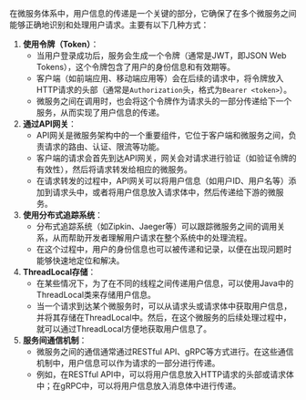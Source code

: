 在微服务体系中，用户信息的传递是一个关键的部分，它确保了在多个微服务之间能够正确地识别和处理用户请求。主要有以下几种方式：

1. **使用令牌（Token）**：
   - 当用户登录成功后，服务会生成一个令牌（通常是JWT，即JSON Web Tokens），这个令牌包含了用户的身份信息和有效期等。
   - 客户端（如前端应用、移动端应用等）会在后续的请求中，将令牌放入HTTP请求的头部（通常是`Authorization`头，格式为`Bearer <token>`）。
   - 微服务之间在调用时，也会将这个令牌作为请求头的一部分传递给下一个服务，从而实现了用户信息的传递。
2. **通过API网关**：
   - API网关是微服务架构中的一个重要组件，它位于客户端和微服务之间，负责请求的路由、认证、限流等功能。
   - 客户端的请求会首先到达API网关，网关会对请求进行验证（如验证令牌的有效性），然后将请求转发给相应的微服务。
   - 在请求转发的过程中，API网关可以将用户信息（如用户ID、用户名等）添加到请求头中，或者将用户信息放入请求体中，然后传递给下游的微服务。
3. **使用分布式追踪系统**：
   - 分布式追踪系统（如Zipkin、Jaeger等）可以跟踪微服务之间的调用关系，从而帮助开发者理解用户请求在整个系统中的处理流程。
   - 在这个过程中，用户的身份信息也可以被传递和记录，以便在出现问题时能够快速地定位和解决。
4. **ThreadLocal存储**：
   - 在某些情况下，为了在不同的线程之间传递用户信息，可以使用Java中的ThreadLocal类来存储用户信息。
   - 当一个请求到达某个微服务时，可以从请求头或请求体中获取用户信息，并将其存储在ThreadLocal中。然后，在这个微服务的后续处理过程中，就可以通过ThreadLocal方便地获取用户信息了。
5. **服务间通信机制**：
   - 微服务之间的通信通常通过RESTful API、gRPC等方式进行。在这些通信机制中，用户信息可以作为请求的一部分进行传递。
   - 例如，在RESTful API中，可以将用户信息放入HTTP请求的头部或请求体中；在gRPC中，可以将用户信息放入消息体中进行传递。
